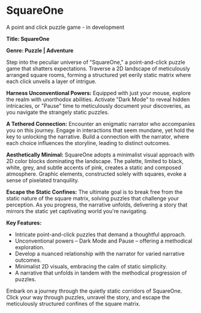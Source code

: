 # SquareOne
A point and click puzzle game - in development

**Title: SquareOne**

**Genre: Puzzle | Adventure**

Step into the peculiar universe of "SquareOne," a point-and-click puzzle game that shatters expectations. Traverse a 2D landscape of meticulously arranged square rooms, forming a structured yet eerily static matrix where each click unveils a layer of intrigue.

**Harness Unconventional Powers:**
Equipped with just your mouse, explore the realm with unorthodox abilities. Activate "Dark Mode" to reveal hidden intricacies, or "Pause" time to meticulously document your discoveries, as you navigate the strangely static puzzles.

**A Tethered Connection:**
Encounter an enigmatic narrator who accompanies you on this journey. Engage in interactions that seem mundane, yet hold the key to unlocking the narrative. Build a connection with the narrator, where each choice influences the storyline, leading to distinct outcomes.

**Aesthetically Minimal:**
SquareOne adopts a minimalist visual approach with 2D color blocks dominating the landscape. The palette, limited to black, white, grey, and subtle accents of pink, creates a static and composed atmosphere. Graphic elements, constructed solely with squares, evoke a sense of pixelated tranquility.

**Escape the Static Confines:**
The ultimate goal is to break free from the static nature of the square matrix, solving puzzles that challenge your perception. As you progress, the narrative unfolds, delivering a story that mirrors the static yet captivating world you're navigating.

**Key Features:**
- Intricate point-and-click puzzles that demand a thoughtful approach.
- Unconventional powers – Dark Mode and Pause – offering a methodical exploration.
- Develop a nuanced relationship with the narrator for varied narrative outcomes.
- Minimalist 2D visuals, embracing the calm of static simplicity.
- A narrative that unfolds in tandem with the methodical progression of puzzles.

Embark on a journey through the quietly static corridors of SquareOne. Click your way through puzzles, unravel the story, and escape the meticulously structured confines of the square matrix.
